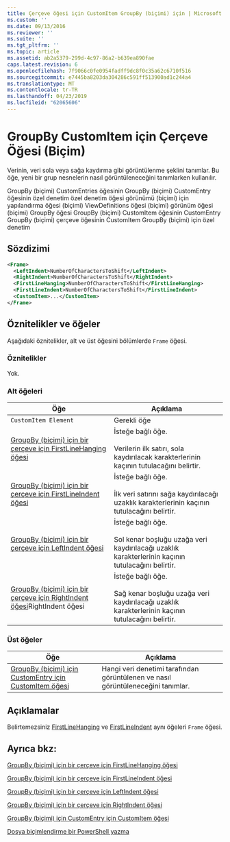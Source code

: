 ```yaml
---
title: Çerçeve öğesi için CustomItem GroupBy (biçimi) için | Microsoft Docs
ms.custom: ''
ms.date: 09/13/2016
ms.reviewer: ''
ms.suite: ''
ms.tgt_pltfrm: ''
ms.topic: article
ms.assetid: ab2a5379-299d-4c97-86a2-b639ea890fae
caps.latest.revision: 6
ms.openlocfilehash: 7f9066c0fe0954fadff9dc8f0c35a62c6710f516
ms.sourcegitcommit: e7445ba8203da304286c591ff513900ad1c244a4
ms.translationtype: MT
ms.contentlocale: tr-TR
ms.lasthandoff: 04/23/2019
ms.locfileid: "62065606"
---
```

# <a name="frame-element-for-customitem-for-groupby-format"></a>GroupBy CustomItem için Çerçeve Öğesi (Biçim)

Verinin, veri sola veya sağa kaydırma gibi görüntülenme şeklini tanımlar. Bu öğe, yeni bir grup nesnelerin nasıl görüntüleneceğini tanımlarken kullanılır.

GroupBy (biçimi) CustomEntries öğesinin GroupBy (biçimi) CustomEntry öğesinin özel denetim özel denetim öğesi görünümü (biçimi) için yapılandırma öğesi (biçimi) ViewDefinitions öğesi (biçimi) görünüm öğesi (biçimi) GroupBy öğesi GroupBy (biçimi) CustomItem öğesinin CustomEntry GroupBy (biçimi) çerçeve öğesinin CustomItem GroupBy (biçimi) için özel denetim

## <a name="syntax"></a>Sözdizimi

```xml
<Frame>
  <LeftIndent>NumberOfCharactersToShift</LeftIndent>
  <RightIndent>NumberOfCharactersToShift</RightIndent>
  <FirstLineHanging>NumberOfCharactersToShift</FirstLineHanging>
  <FirstLineIndent>NumberOfCharactersToShift</FirstLineIndent>
  <CustomItem>...</CustomItem>
</Frame>
```

## <a name="attributes-and-elements"></a>Öznitelikler ve öğeler

Aşağıdaki öznitelikler, alt ve üst öğesini bölümlerde `Frame` öğesi.

### <a name="attributes"></a>Öznitelikler

Yok.

### <a name="child-elements"></a>Alt öğeleri

|Öğe|Açıklama|
|-------------|-----------------|
|`CustomItem Element`|Gerekli öğe|
|[GroupBy (biçimi) için bir çerçeve için FirstLineHanging öğesi](./firstlinehanging-element-for-frame-for-groupby-format.md)|İsteğe bağlı öğe.<br /><br /> Verilerin ilk satırı, sola kaydırılacak karakterlerinin kaçının tutulacağını belirtir.|
|[GroupBy (biçimi) için bir çerçeve için FirstLineIndent öğesi](./firstlineindent-element-for-frame-for-groupby-format.md)|İsteğe bağlı öğe.<br /><br /> İlk veri satırını sağa kaydırılacağı uzaklık karakterlerinin kaçının tutulacağını belirtir.|
|[GroupBy (biçimi) için bir çerçeve için LeftIndent öğesi](./leftindent-element-for-frame-for-groupby-format.md)|İsteğe bağlı öğe.<br /><br /> Sol kenar boşluğu uzağa veri kaydırılacağı uzaklık karakterlerinin kaçının tutulacağını belirtir.|
|[GroupBy (biçimi) için bir çerçeve için RightIndent öğesi](./rightindent-element-for-frame-for-groupby-format.md)RightIndent öğesi|İsteğe bağlı öğe.<br /><br /> Sağ kenar boşluğu uzağa veri kaydırılacağı uzaklık karakterlerinin kaçının tutulacağını belirtir.|

### <a name="parent-elements"></a>Üst öğeler

|Öğe|Açıklama|
|-------------|-----------------|
|[GroupBy (biçimi) için CustomEntry için CustomItem öğesi](./customitem-element-for-customentry-for-groupby-format.md)|Hangi veri denetimi tarafından görüntülenen ve nasıl görüntüleneceğini tanımlar.|

## <a name="remarks"></a>Açıklamalar

Belirtemezsiniz [FirstLineHanging](./firstlinehanging-element-for-frame-for-groupby-format.md) ve [FirstLineIndent](./firstlineindent-element-for-frame-for-groupby-format.md) aynı öğeleri `Frame` öğesi.

## <a name="see-also"></a>Ayrıca bkz:

[GroupBy (biçimi) için bir çerçeve için FirstLineHanging öğesi](./firstlinehanging-element-for-frame-for-groupby-format.md)

[GroupBy (biçimi) için bir çerçeve için FirstLineIndent öğesi](./firstlineindent-element-for-frame-for-groupby-format.md)

[GroupBy (biçimi) için bir çerçeve için LeftIndent öğesi](./leftindent-element-for-frame-for-groupby-format.md)

[GroupBy (biçimi) için bir çerçeve için RightIndent öğesi](./rightindent-element-for-frame-for-groupby-format.md)

[GroupBy (biçimi) için CustomEntry için CustomItem öğesi](./customitem-element-for-customentry-for-groupby-format.md)

[Dosya biçimlendirme bir PowerShell yazma](./writing-a-powershell-formatting-file.md)
